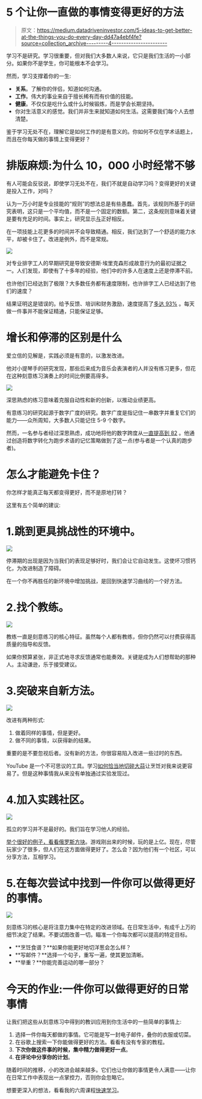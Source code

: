 # 5 个让你一直做的事情变得更好的方法

> 原文：<https://medium.datadriveninvestor.com/5-ideas-to-get-better-at-the-things-you-do-every-day-dd47a4ebf4fe?source=collection_archive---------4----------------------->

学习不是研究。学习很重要，但对我们大多数人来说，它只是我们生活的一小部分。如果你不是学生，你可能根本不会学习。

然而，学习支撑着你的一生:

*   **关系**。了解你的伴侣，知道如何沟通。
*   **工作**。伟大的事业来自于擅长稀有而有价值的技能。
*   **健康**。不仅仅是吃什么或什么时候锻炼，而是学会长期坚持。
*   你对生活意义的感觉。我们并非生来就知道如何生活。这需要我们每个人去想清楚。

鉴于学习无处不在，理解它是如何工作的是有意义的。你如何不仅在学术话题上，而且在你每天做的事情上变得更好？

# 排版麻烦:为什么 10，000 小时经常不够

有人可能会反驳说，即使学习无处不在，我们不就是自动学习吗？变得更好的关键是投入工作，对吗？

认为一万小时是专业技能的“规则”的想法总是有些愚蠢。首先，该规则所基于的研究表明，这只是一个平均值，而不是一个固定的数额。第二，这条规则意味着关键是要有充足的时间。事实上，研究显示[与](https://www.researchgate.net/publication/224827585_The_Role_of_Deliberate_Practice_in_the_Acquisition_of_Expert_Performance)正好相反。

在一项技能上花更多的时间并不会导致精通。相反，我们达到了一个舒适的能力水平，却被卡住了。改进是例外，而不是常规。

![](img/149ca4c6b81a45dffbce6fb13998edb8.png)

对专业排字工人的早期研究是导致安德斯·埃里克森形成故意行为的最初证据之一。人们发现，即使有了十多年的经验，他们中的许多人在速度上还是停滞不前。

也许他们已经达到了极限？大多数任务都有速度限制，也许排字工人已经达到了他们的速度？

结果证明这是错误的。给予反馈、培训和财务激励，速度提高了[多达 93%](https://www.tandfonline.com/doi/abs/10.1080/08919402.1922.10532882) 。每天做一件事并不能保证精通，只能保证足够。

# 增长和停滞的区别是什么

爱立信的见解是，实践必须是有意的，以激发改进。

他对小提琴手的研究发现，那些后来成为音乐会表演者的人并没有练习更多，但花在这种刻意练习演奏上的时间比例要高得多。

![](img/1b4bceec7eee71e70c09f431ac9bab28.png)

深思熟虑的练习意味着克服自动性和新的创新，以推动业绩更高。

有意练习的研究起源于数字广度的研究。数字广度是指记住一串数字并重复它们的能力——众所周知，大多数人只能记住 5-9 个数字。

然而，一名参与者经过深思熟虑，成功地将他的数字跨度从[一直提高到 82](https://www.amazon.com/Peak-Secrets-New-Science-Expertise/dp/0544947223/) 。他通过创造将数字转化为跑步术语的记忆策略做到了这一点(参与者是一个认真的跑步者)。

# 怎么才能避免卡住？

你怎样才能真正每天都变得更好，而不是原地打转？

这里有五个简单的建议:

# 1.跳到更具挑战性的环境中。

![](img/f053d233afb2a5157aea1c82dc1ebb7a.png)

停滞期的出现是因为当我们的表现足够好时，我们会让它自动发生。这使坏习惯钙化，为改进制造了障碍。

在一个你不再胜任的新环境中增加挑战，是回到快速学习曲线的一个好方法。

# 2.找个教练。

![](img/9b50599b79d5f706ea3384ccabe0d046.png)

教练一直是刻意练习的核心特征。虽然每个人都有教练，但你仍然可以付费获得高质量的指导和反馈。

如果你预算紧张，非正式地寻求反馈通常也能奏效。关键是成为人们想帮助的那种人。主动谦逊，乐于接受建议。

# 3.突破来自新方法。

![](img/bcd6fd8ecb650d443ab06e6aa7cb8240.png)

改进有两种形式:

1.  做着同样的事情，但是更好。
2.  做不同的事情，以获得新的结果。

重要的是不要忽视后者。没有新的方法，你很容易陷入改进一些过时的东西。

YouTube 是一个不可思议的工具。学习[如何恰当地切碎大蒜](https://www.youtube.com/watch?v=1y5h1pDHhzs)让烹饪对我来说更容易了。但是这种事情我从来没有单独通过实验发现过。

# 4.加入实践社区。

![](img/2abb0a3ba18004f5fbf37700ceaedc18.png)

孤立的学习并不是最好的。我们旨在学习他人的经验。

[举个很好的例子，看看俄罗斯方块](https://www.scotthyoung.com/blog/2019/01/03/ultralearning-environments/)。游戏刚出来的时候，玩的是上亿。现在，尽管玩家少了很多，但人们在这方面做得更好了。怎么会？因为他们有一个社区，可以分享方法，互相学习。

# 5.在每次尝试中找到一件你可以做得更好的事情。

![](img/82f9092c525c889c655dfb01634602d6.png)

刻意练习的核心是将注意力集中在特定的改进领域。在日常生活中，有成千上万的细节决定了结果。不要试图改善一切。瞄准一个你每次都可以提高的特定目标。

*   **烹饪食谱？**如果你能更好地切洋葱会怎么样？
*   **写邮件？**选择一个句子，重写一遍，使其更加清晰。
*   **举重？**你能完善运动的哪一部分？

# 今天的作业:一件你可以做得更好的日常事情

让我们把这些从刻意练习中得到的教训应用到你生活中的一些简单的事情上:

1.  选择一件你每天都做的事情。它可能是写一封电子邮件，叠你的衣服或切菜。
2.  在谷歌上搜索一下你能做得更好的方法。看看有没有专家的教程。
3.  **下次你做这件事的时候，集中精力做得更好一点**。
4.  **在评论中分享你的计划**。

随着时间的推移，小的改进会越来越多。它们也让你做的事情更令人满意——让你在日常工作中表现出一点掌控力，否则你会忽略它。

想要更深入的想法，看看我的六周课程[快速学习](http://rapid-learner-course.com/)。
